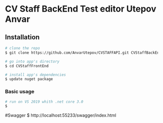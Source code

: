 # CV Staff BackEnd Test editor Utepov Anvar

## Installation

```bash
# clone the repo
$ git clone https://github.com/AnvarUtepov/CVSTAFFAPI.git CVStaffBackEnd

# go into app's directory
$ cd CVStaffFrontEnd

# install app's dependencies
$ update nuget package
```
### Basic usage

```bash
# run on VS 2019 whith .net core 3.0
$ 
```
#Swagger
$ http://localhost:55233/swagger/index.html

